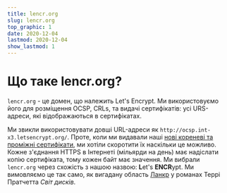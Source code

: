 ```yaml
---
title: lencr.org
slug: lencr.org
top_graphic: 1
date: 2020-12-04
lastmod: 2020-12-04
show_lastmod: 1
---
```



# Що таке lencr.org?

`lencr.org` - це домен, що належить Let's Encrypt. Ми використовуємо його для розміщення OCSP, CRLs, та видачі сертифікатів: усі URS-адреси, які відображаються в сертифікатах.

Ми звикли використовувати довші URL-адреси як `http://ocsp.int-x3.letsencrypt.org/`. Проте, коли ми видавали наші [нові кореневі та проміжні сертифікати][1], ми хотіли скоротити їх наскільки це можливо. Кожне з'єднання HTTPS в Інтернеті (мільярди на день) має надіслати копію сертифіката, тому кожен байт має значення. Ми вибрали `lencr.org` через схожість з нашою назвою: **L**et's **ENCR**ypt. Ми вимовляємо це так само, як вигадану область [Ланкр][] у романах Террі Пратчетта _Світ дисків_.

[1]: https://letsencrypt.org/2020/09/17/new-root-and-intermediates.html
[Ланкр]: https://discworld.fandom.com/wiki/Lancre
